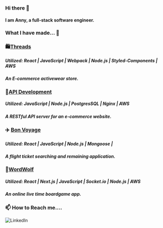 ### Hi there 👋
#### I am Anny, a full-stack software engineer.

### What I have made... 🔭
### 🛍️[Threads](https://github.com/astrjc0326/threads)
##### Utilized: React | JavaScript | Webpack | Node.js | Styled-Components | AWS
##### An E-commerce activewear store.

### 🚦[API Development](https://github.com/astrjc0326/API-Development-reviews)
##### Utilized: JavaScript | Node.js | PostgresSQL | Nginx | AWS
##### A RESTful API server for an e-commerce website.

### ✈️ [Bon Voyage](https://github.com/astrjc0326/Bon-Voyage)
##### Utilized: React | JavaScript | Node.js | Mongoose | 
##### A flight ticket searching and remaining application.

### 🎲[WordWolf](https://github.com/RFP2202-Blue-Ocean-Avengers/WordWolf)
##### Utilized: React | Next.js | JavaScript | Socket.io | Node.js | AWS
##### An online live time boardgame app.

### 📫 How to Reach me....
![LinkedIn](https://img.shields.io/badge/linkedin-%230077B5.svg?style=for-the-badge&logo=linkedin&logoColor=white&link=lhttps://www.linkedin.com/in/hsinanwang/)

<!--
**astrjc0326/astrjc0326** is a ✨ _special_ ✨ repository because its `README.md` (this file) appears on your GitHub profile.

Here are some ideas to get you started:

- 🔭 I’m currently working on ...
- 🌱 I’m currently learning ...
- 👯 I’m looking to collaborate on ...
- 🤔 I’m looking for help with ...
- 💬 Ask me about ...
- 📫 How to reach me: ...
- 😄 Pronouns: ...
- ⚡ Fun fact: ...
-->
